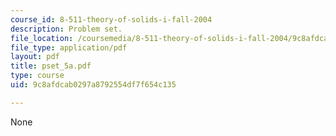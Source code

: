 ```yaml
---
course_id: 8-511-theory-of-solids-i-fall-2004
description: Problem set.
file_location: /coursemedia/8-511-theory-of-solids-i-fall-2004/9c8afdcab0297a8792554df7f654c135_pset_5a.pdf
file_type: application/pdf
layout: pdf
title: pset_5a.pdf
type: course
uid: 9c8afdcab0297a8792554df7f654c135

---
```

None